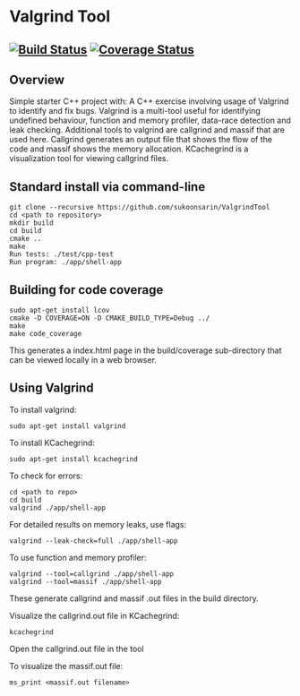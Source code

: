 # Valgrind Tool
[![Build Status](https://travis-ci.org/sukoonsarin/ValgrindTool.svg?branch=master)](https://travis-ci.org/github/sukoonsarin/ValgrindTool)
[![Coverage Status](https://coveralls.io/repos/github/sukoonsarin/ValgrindTool/badge.svg?branch=master)](https://coveralls.io/github/sukoonsarin/ValgrindTool?branch=master)
---

## Overview

Simple starter C++ project with:
A C++ exercise involving usage of Valgrind to identify and fix bugs. Valgrind is a multi-tool useful for identifying undefined behaviour, function and memory profiler, data-race detection and leak checking. Additional tools to valgrind are callgrind and massif that are used here. Callgrind generates an output file that shows the flow of the code and massif shows the memory allocation. KCachegrind is a visualization tool for viewing callgrind files.


## Standard install via command-line
```
git clone --recursive https://github.com/sukoonsarin/ValgrindTool
cd <path to repository>
mkdir build
cd build
cmake ..
make
Run tests: ./test/cpp-test
Run program: ./app/shell-app
```

## Building for code coverage
```
sudo apt-get install lcov
cmake -D COVERAGE=ON -D CMAKE_BUILD_TYPE=Debug ../
make
make code_coverage
```
This generates a index.html page in the build/coverage sub-directory that can be viewed locally in a web browser.


## Using Valgrind 

To install valgrind:

```
sudo apt-get install valgrind
```

To install KCachegrind:

```
sudo apt-get install kcachegrind
```

To check for errors:

```
cd <path to repo>
cd build
valgrind ./app/shell-app
```

For detailed results on memory leaks, use flags: 

```
valgrind --leak-check=full ./app/shell-app
```

To use function and memory profiler:

```
valgrind --tool=callgrind ./app/shell-app
valgrind --tool=massif ./app/shell-app
```

These generate callgrind and massif .out files in the build directory.

Visualize the callgrind.out file in KCachegrind:
```
kcachegrind
```

Open the callgrind.out file in the tool

To visualize the massif.out file:
```
ms_print <massif.out filename>
```



